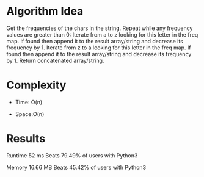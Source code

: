 # Algorithm Idea

Get the frequencies of the chars in the string.
Repeat while any frequency values are greater than 0:
Iterate from a to z looking for this letter in the freq map. If found then append it to the result array/string and decrease its frequency by 1.
Iterate from z to a looking for this letter in the freq map. If found then append it to the result array/string and decrease its frequency by 1.
Return concatenated array/string.

# Complexity

- Time: O(n)

- Space:O(n)

# Results

Runtime
52
ms
Beats
79.49%
of users with Python3

Memory
16.66
MB
Beats
45.42%
of users with Python3